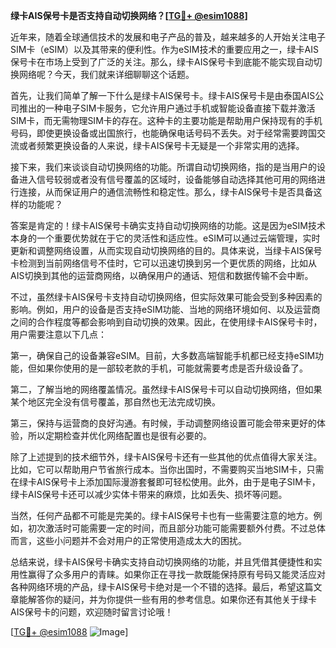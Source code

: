 **绿卡AIS保号卡是否支持自动切换网络？[[TG💪+ @esim1088](https://t.me/s/esim1088)]**

近年来，随着全球通信技术的发展和电子产品的普及，越来越多的人开始关注电子SIM卡（eSIM）以及其带来的便利性。作为eSIM技术的重要应用之一，绿卡AIS保号卡在市场上受到了广泛的关注。那么，绿卡AIS保号卡到底能不能实现自动切换网络呢？今天，我们就来详细聊聊这个话题。

首先，让我们简单了解一下什么是绿卡AIS保号卡。绿卡AIS保号卡是由泰国AIS公司推出的一种电子SIM卡服务，它允许用户通过手机或智能设备直接下载并激活SIM卡，而无需物理SIM卡的存在。这种卡的主要功能是帮助用户保持现有的手机号码，即使更换设备或出国旅行，也能确保电话号码不丢失。对于经常需要跨国交流或者频繁更换设备的人来说，绿卡AIS保号卡无疑是一个非常实用的选择。

接下来，我们来谈谈自动切换网络的功能。所谓自动切换网络，指的是当用户的设备进入信号较弱或者没有信号覆盖的区域时，设备能够自动选择其他可用的网络进行连接，从而保证用户的通信流畅性和稳定性。那么，绿卡AIS保号卡是否具备这样的功能呢？

答案是肯定的！绿卡AIS保号卡确实支持自动切换网络的功能。这是因为eSIM技术本身的一个重要优势就在于它的灵活性和适应性。eSIM可以通过云端管理，实时更新和调整网络设置，从而实现自动切换网络的目的。具体来说，当绿卡AIS保号卡检测到当前网络信号不佳时，它可以迅速切换到另一个更优质的网络，比如从AIS切换到其他的运营商网络，以确保用户的通话、短信和数据传输不会中断。

不过，虽然绿卡AIS保号卡支持自动切换网络，但实际效果可能会受到多种因素的影响。例如，用户的设备是否支持eSIM功能、当地的网络环境如何、以及运营商之间的合作程度等都会影响到自动切换的效果。因此，在使用绿卡AIS保号卡时，用户需要注意以下几点：

第一，确保自己的设备兼容eSIM。目前，大多数高端智能手机都已经支持eSIM功能，但如果你使用的是一部较老款的手机，可能就需要考虑是否升级设备了。

第二，了解当地的网络覆盖情况。虽然绿卡AIS保号卡可以自动切换网络，但如果某个地区完全没有信号覆盖，那自然也无法完成切换。

第三，保持与运营商的良好沟通。有时候，手动调整网络设置可能会带来更好的体验，所以定期检查并优化网络配置也是很有必要的。

除了上述提到的技术细节外，绿卡AIS保号卡还有一些其他的优点值得大家关注。比如，它可以帮助用户节省旅行成本。当你出国时，不需要购买当地SIM卡，只需在绿卡AIS保号卡上添加国际漫游套餐即可轻松使用。此外，由于是电子SIM卡，绿卡AIS保号卡还可以减少实体卡带来的麻烦，比如丢失、损坏等问题。

当然，任何产品都不可能是完美的。绿卡AIS保号卡也有一些需要注意的地方。例如，初次激活时可能需要一定的时间，而且部分功能可能需要额外付费。不过总体而言，这些小问题并不会对用户的正常使用造成太大的困扰。

总结来说，绿卡AIS保号卡确实支持自动切换网络的功能，并且凭借其便捷性和实用性赢得了众多用户的青睐。如果你正在寻找一款既能保持原有号码又能灵活应对各种网络环境的产品，绿卡AIS保号卡绝对是一个不错的选择。最后，希望这篇文章能解答你的疑问，并为你提供一些有用的参考信息。如果你还有其他关于绿卡AIS保号卡的问题，欢迎随时留言讨论哦！

[[TG💪+ @esim1088](https://t.me/s/esim1088) ![Image](https://i.postimg.cc/4NQfJmqS/Snipaste-2025-05-13-00-14-12.png)]